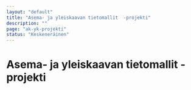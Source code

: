 ```yaml
---
layout: "default"
title: "Asema- ja yleiskaavan tietomallit  -projekti"
description: ""
page: "ak-yk-projekti"
status: "Keskeneräinen"
---
```

# Asema- ja yleiskaavan tietomallit  -projekti

